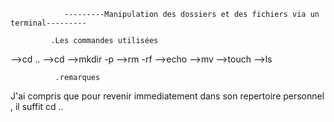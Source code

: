                 ---------Manipulation des dossiers et des fichiers via un terminal---------
                     
             .Les commandes utilisées
-->cd ..
-->cd
-->mkdir -p
-->rm -rf 
-->echo
-->mv
-->touch
-->ls

              .remarques

J'ai compris que pour revenir immediatement dans son repertoire personnel , il suffit cd ..
